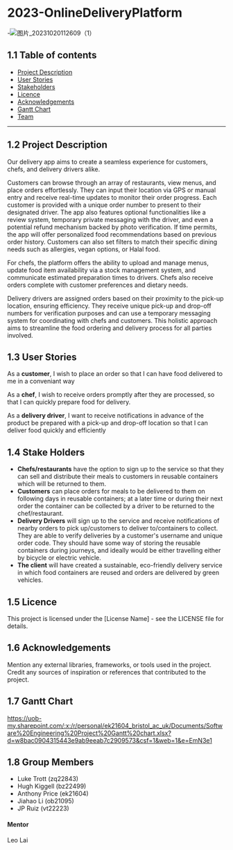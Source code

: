 # 2023-OnlineDeliveryPlatform
-![图片_20231020112609（1）](https://github.com/spe-uob/2023-OnlineDeliveryPlatform/assets/101518538/84d3c1fc-8338-4d18-abb6-edf01fb53b5f)
## 1.1 Table of contents
- [Project Description](#12-project-description)
- [User Stories](#13-user-stories)
- [Stakeholders](#14-stake-holders)
- [Licence](#15-licence)
- [Acknowledgements](#16-acknowledgements)
- [Gantt Chart](#17-gantt-chart)
- [Team](#18-group-members)
---
## 1.2 Project Description
Our delivery app aims to create a seamless experience for customers, chefs, and delivery drivers alike. 

Customers can browse through an array of restaurants, view menus, and place orders effortlessly. They can input their location via GPS or manual entry and receive real-time updates to monitor their order progress. Each customer is provided with a unique order number to present to their designated driver. The app also features optional functionalities like a review system, temporary private messaging with the driver, and even a potential refund mechanism backed by photo verification. If time permits, the app will offer personalized food recommendations based on previous order history. Customers can also set filters to match their specific dining needs such as allergies, vegan options, or Halal food.

For chefs, the platform offers the ability to upload and manage menus, update food item availability via a stock management system, and communicate estimated preparation times to drivers. Chefs also receive orders complete with customer preferences and dietary needs.

Delivery drivers are assigned orders based on their proximity to the pick-up location, ensuring efficiency. They receive unique pick-up and drop-off numbers for verification purposes and can use a temporary messaging system for coordinating with chefs and customers. This holistic approach aims to streamline the food ordering and delivery process for all parties involved.

## 1.3 User Stories

As a **customer**, I wish to place an order so that I can have food delivered to me in a conveniant way

As a **chef**, I wish to receive orders promptly after they are processed, so that I can quickly prepare food for delivery.

As a **delivery driver**, I want to receive notifications in advance of the product be prepared with a pick-up and drop-off location so that I can deliver food quickly and efficiently

## 1.4 Stake Holders

- **Chefs/restaurants** have the option to sign up to the service so that they can sell and distribute their meals to customers in reusable containers which will be returned to them. 
- **Customers** can place orders for meals to be delivered to them on following days in reusable containers; at a later time or during their next order the container can be collected by a driver to be returned to the chef/restaurant.
- **Delivery Drivers** will sign up to the service and receive notifications of nearby orders to pick up/customers to deliver to/containers to collect. They are able to verify deliveries by a customer's username and unique order code. They should have some way of storing the reusable containers during journeys, and ideally would be either travelling either by bicycle or electric vehicle.
- **The client** will have created a sustainable, eco-friendly delivery service in which food containers are reused and orders are delivered by green vehicles. 

## 1.5 Licence

This project is licensed under the [License Name] - see the LICENSE file for details.

## 1.6 Acknowledgements

Mention any external libraries, frameworks, or tools used in the project.   
Credit any sources of inspiration or references that contributed to the project.

## 1.7 Gantt Chart

https://uob-my.sharepoint.com/:x:/r/personal/ek21604_bristol_ac_uk/Documents/Software%20Engineering%20Project%20Gantt%20chart.xlsx?d=w8bac0904315443e9ab9eeab7c2909573&csf=1&web=1&e=EmN3e1

## 1.8 Group Members
- Luke Trott (zq22843)
- Hugh Kiggell (bz22499)
- Anthony Price (ek21604)
- Jiahao Li (ob21095)
- JP Ruiz (vt22223)
#### Mentor
Leo Lai

